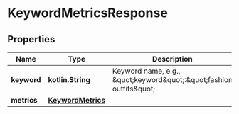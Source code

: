 
# KeywordMetricsResponse

## Properties
| Name | Type | Description | Notes |
| ------------ | ------------- | ------------- | ------------- |
| **keyword** | **kotlin.String** | Keyword name, e.g., \&quot;keyword\&quot;:\&quot;fashion outfits\&quot; |  [optional] |
| **metrics** | [**KeywordMetrics**](KeywordMetrics.md) |  |  [optional] |



